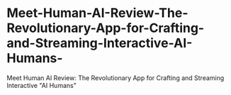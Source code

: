 # Meet-Human-AI-Review-The-Revolutionary-App-for-Crafting-and-Streaming-Interactive-AI-Humans-
Meet Human AI Review: The Revolutionary App for Crafting and Streaming Interactive "AI Humans"
